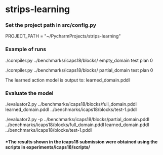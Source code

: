 # strips-learning

### Set the project path in src/config.py

PROJECT_PATH = "~/PycharmProjects/strips-learning"

### Example of runs

./compiler.py ../benchmarks/icaps18/blocks/ empty_domain test plan 0

./compiler.py ../benchmarks/icaps18/blocks/ partial_domain test plan 0

 The learned action model is output to: learned_domain.pddl

### Evaluate the model

./evaluator2.py ../benchmarks/icaps18/blocks/full_domain.pddl learned_domain.pddl ../benchmarks/icaps18/blocks/test-1.pddl

./evaluator2.py -p ../benchmarks/icaps18/blocks/partial_domain.pddl ../benchmarks/icaps18/blocks/full_domain.pddl learned_domain.pddl ../benchmarks/icaps18/blocks/test-1.pddl



#### *The results shown in the icaps18 submission were obtained using the scripts in experiments/icaps18/scripts/

